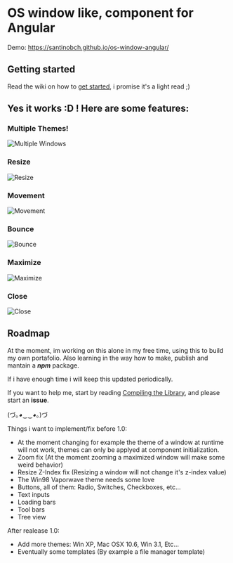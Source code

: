 # OS window like, component for Angular

Demo: https://santinobch.github.io/os-window-angular/

## Getting started

Read the wiki on how to [get started](https://github.com/santinobch/os-window-angular/wiki/Getting-Started), i promise it's a light read ;)

## Yes it works :D ! Here are some features:

### Multiple Themes!

![Multiple Windows](https://i.imgur.com/c9pwlUR.gif)

### Resize

![Resize](https://i.imgur.com/3xcHM7j.gif)

### Movement

![Movement](https://i.imgur.com/CGX0C3A.gif)

### Bounce

![Bounce](https://i.imgur.com/z5CDnW9.gif)

### Maximize

![Maximize](https://i.imgur.com/gFmpKBB.gif)

### Close

![Close](https://i.imgur.com/I7ZlKEY.gif)


## Roadmap

At the moment, im working on this alone in my free time, using this to build my own portafolio. Also learning in the way how to make, publish and mantain a ***npm*** package.

If i have enough time i will keep this updated periodically. 

If you want to help me, start by reading [Compiling the Library](https://github.com/santinobch/os-window-angular/wiki/Compiling-the-library), and please start an **issue**.

(づ｡◕‿‿◕｡)づ

Things i want to implement/fix before 1.0:

- At the moment changing for example the theme of a window at runtime will not work, themes can only be applyed at component initialization.
- Zoom fix (At the moment zooming a maximized window will make some weird behavior)
- Resize Z-Index fix (Resizing a window will not change it's z-index value)
- The Win98 Vaporwave theme needs some love
- Buttons, all of them: Radio, Switches, Checkboxes, etc...
- Text inputs
- Loading bars
- Tool bars
- Tree view

After realease 1.0:

- Add more themes: Win XP, Mac OSX 10.6, Win 3.1, Etc... 
- Eventually some templates (By example a file manager template)
